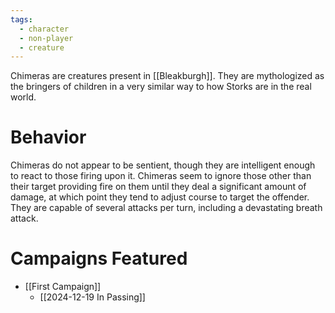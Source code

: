 ```yaml
---
tags:
  - character
  - non-player
  - creature
---
```


Chimeras are creatures present in [[Bleakburgh]]. They are mythologized as the bringers of children in a very similar way to how Storks are in the real world. 

# Behavior

Chimeras do not appear to be sentient, though they are intelligent enough to react to those firing upon it. Chimeras seem to ignore those other than their target providing fire on them until they deal a significant amount of damage, at which point they tend to adjust course to target the offender. They are capable of several attacks per turn, including a devastating breath attack.

# Campaigns Featured

- [[First Campaign]]
	- [[2024-12-19 In Passing]]